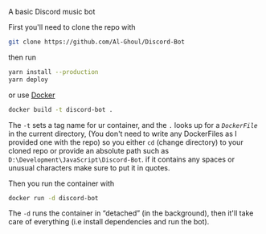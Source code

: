 A basic Discord music bot

First you'll need to clone the repo with 
```bash
git clone https://github.com/Al-Ghoul/Discord-Bot
```  
then run
```bash
yarn install --production
yarn deploy
```
or use [Docker](https://www.docker.com/get-started/)

```bash
docker build -t discord-bot .
```
The <code>-t</code> sets a tag name for ur container, and the <code>.</code> looks up for a <code>*DockerFile*</code> in the current directory, (You don't need to write any DockerFiles as I provided one with the repo) so you either <code>cd</code> (change directory) to your cloned repo or provide an absolute path such as <code>D:\Development\JavaScript\Discord-Bot</code>. if it contains any spaces or unusual characters make sure to put it in quotes.

Then you run the container with
```bash
docker run -d discord-bot
```
The <code>-d</code> runs the container in “detached” (in the background), then it'll take care of everything (i.e install dependencies and run the bot).